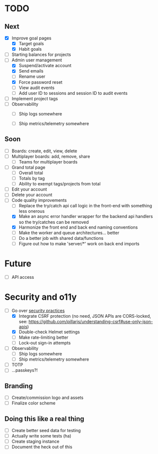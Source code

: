# TODO

## Next
- [X] Improve goal pages
  - [X] Target goals
  - [X] Habit goals
- [ ] Starting balances for projects
- [ ] Admin user management
  - [X] Suspend/activate account
  - [X] Send emails
  - [ ] Rename user
  - [X] Force password reset
  - [ ] View audit events
  - [ ] Add user ID to sessions and session ID to audit events
- [ ] Implement project tags
- [ ] Observability
  - [ ] Ship logs somewhere
  - [ ] Ship metrics/telemetry somewhere


## Soon
- [ ] Boards: create, edit, view, delete
- [ ] Multiplayer boards: add, remove, share
  - [ ] Teams for multiplayer boards
- [ ] Grand total page
  - [ ] Overall total
  - [ ] Totals by tag
  - [ ] Ability to exempt tags/projects from total
- [ ] Edit your account
- [ ] Delete your account
- [ ] Code quality improvements
  - [ ] Replace the try/catch api call logic in the front-end with something less onerous
  - [X] Make an async error handler wrapper for the backend api handlers so the try/catches can be removed
  - [X] Harmonize the front end and back end naming conventions
  - [ ] Make the worker and queue architectures... better
  - [ ] Do a better job with shared data/functions
  - [ ] Figure out how to make 'server/*' work on back end imports

# Future
- [ ] API access

# Security and o11y
- [ ] Go over [security practices](https://blog.risingstack.com/node-js-security-checklist/)
  - [X] Integrate CSRF protection (no need, JSON APIs are CORS-locked, see: https://github.com/pillarjs/understanding-csrf#use-only-json-apis)
  - [X] Double-check Helmet settings
  - [ ] Make rate-limiting better
  - [ ] Lock-out sign-in attempts
- [ ] Observability
  - [ ] Ship logs somewhere
  - [ ] Ship metrics/telemetry somewhere
- [ ] TOTP
- [ ] ...passkeys?!

## Branding
- [ ] Create/commission logo and assets
- [ ] Finalize color scheme

## Doing this like a real thing
- [ ] Create better seed data for testing
- [ ] Actually write some tests (ha)
- [ ] Create staging instance
- [ ] Document the heck out of this
